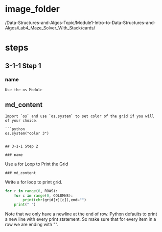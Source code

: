 # image_folder
/Data-Structures-and-Algos-Topic/Module1-Intro-to-Data-Structures-and-Algos/Lab4_Maze_Solver_With_Stack/cards/
 
# steps

## 3-1-1 Step 1

### name
```
Use the os Module
```

## md_content
```
Import `os` and use `os.system` to set color of the grid if you will of your choice.

```python
os.system("color 3")
```
```

## 3-1-1 Step 2

### name
```
Use a for Loop to Print the Grid
```
### md_content
```
Write a for loop to print grid. 

```python
for r in range(0, ROWS):
	for c in range(0, COLUMNS):
		print(chr(grid[r][c]),end="")
    print(" ")
```

Note that we only have a newline at the end of row. Python defaults to print a new line with every print statement. So make sure that for every item in a row we are ending with "".
```